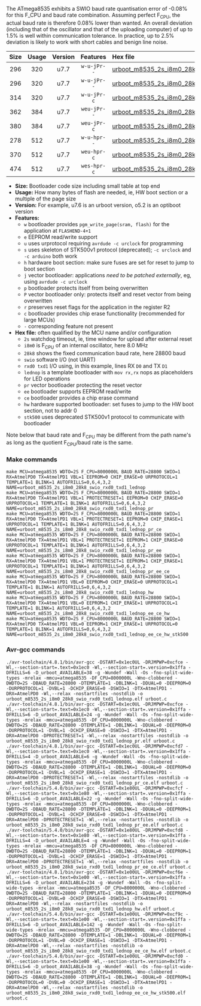 The ATmega8535 exhibits a SWIO baud rate quantisation error of -0.08% for this F_CPU and baud rate combination. Assuming perfect F<sub>CPU</sub>, the actual baud rate is therefore 0.08% lower than wanted. An overall deviation (including that of the oscillator and that of the uploading computer) of up to 1.5% is well within communication tolerance. In practice, up to 2.5% deviation is likely to work with short cables and benign line noise.

|Size|Usage|Version|Features|Hex file|
|:-:|:-:|:-:|:-:|:--|
|296|320|u7.7|`w-u-jPr--`|[urboot_m8535_2s_i8m0_28k8_swio_rxd0_txd1_lednop.hex](https://raw.githubusercontent.com/stefanrueger/urboot.hex/main/mcus/atmega8535/watchdog_2_s/internal_oscillator_i/%2B8m000000_hz/%2B%2B28k8_baud/uart0_rxd0_txd1/lednop/urboot_m8535_2s_i8m0_28k8_swio_rxd0_txd1_lednop.hex)|
|296|320|u7.7|`w-u-jPr--`|[urboot_m8535_2s_i8m0_28k8_swio_rxd0_txd1_lednop_pr.hex](https://raw.githubusercontent.com/stefanrueger/urboot.hex/main/mcus/atmega8535/watchdog_2_s/internal_oscillator_i/%2B8m000000_hz/%2B%2B28k8_baud/uart0_rxd0_txd1/lednop/urboot_m8535_2s_i8m0_28k8_swio_rxd0_txd1_lednop_pr.hex)|
|314|320|u7.7|`w-u-jPr-c`|[urboot_m8535_2s_i8m0_28k8_swio_rxd0_txd1_lednop_pr_ce.hex](https://raw.githubusercontent.com/stefanrueger/urboot.hex/main/mcus/atmega8535/watchdog_2_s/internal_oscillator_i/%2B8m000000_hz/%2B%2B28k8_baud/uart0_rxd0_txd1/lednop/urboot_m8535_2s_i8m0_28k8_swio_rxd0_txd1_lednop_pr_ce.hex)|
|362|384|u7.7|`weu-jPr--`|[urboot_m8535_2s_i8m0_28k8_swio_rxd0_txd1_lednop_pr_ee.hex](https://raw.githubusercontent.com/stefanrueger/urboot.hex/main/mcus/atmega8535/watchdog_2_s/internal_oscillator_i/%2B8m000000_hz/%2B%2B28k8_baud/uart0_rxd0_txd1/lednop/urboot_m8535_2s_i8m0_28k8_swio_rxd0_txd1_lednop_pr_ee.hex)|
|380|384|u7.7|`weu-jPr-c`|[urboot_m8535_2s_i8m0_28k8_swio_rxd0_txd1_lednop_pr_ee_ce.hex](https://raw.githubusercontent.com/stefanrueger/urboot.hex/main/mcus/atmega8535/watchdog_2_s/internal_oscillator_i/%2B8m000000_hz/%2B%2B28k8_baud/uart0_rxd0_txd1/lednop/urboot_m8535_2s_i8m0_28k8_swio_rxd0_txd1_lednop_pr_ee_ce.hex)|
|278|512|u7.7|`w-u-hpr--`|[urboot_m8535_2s_i8m0_28k8_swio_rxd0_txd1_lednop_hw.hex](https://raw.githubusercontent.com/stefanrueger/urboot.hex/main/mcus/atmega8535/watchdog_2_s/internal_oscillator_i/%2B8m000000_hz/%2B%2B28k8_baud/uart0_rxd0_txd1/lednop/urboot_m8535_2s_i8m0_28k8_swio_rxd0_txd1_lednop_hw.hex)|
|370|512|u7.7|`weu-hpr-c`|[urboot_m8535_2s_i8m0_28k8_swio_rxd0_txd1_lednop_ee_ce_hw.hex](https://raw.githubusercontent.com/stefanrueger/urboot.hex/main/mcus/atmega8535/watchdog_2_s/internal_oscillator_i/%2B8m000000_hz/%2B%2B28k8_baud/uart0_rxd0_txd1/lednop/urboot_m8535_2s_i8m0_28k8_swio_rxd0_txd1_lednop_ee_ce_hw.hex)|
|474|512|u7.7|`wes-hpr-c`|[urboot_m8535_2s_i8m0_28k8_swio_rxd0_txd1_lednop_ee_ce_hw_stk500.hex](https://raw.githubusercontent.com/stefanrueger/urboot.hex/main/mcus/atmega8535/watchdog_2_s/internal_oscillator_i/%2B8m000000_hz/%2B%2B28k8_baud/uart0_rxd0_txd1/lednop/urboot_m8535_2s_i8m0_28k8_swio_rxd0_txd1_lednop_ee_ce_hw_stk500.hex)|

- **Size:** Bootloader code size including small table at top end
- **Usage:** How many bytes of flash are needed, ie, HW boot section or a multiple of the page size
- **Version:** For example, u7.6 is an urboot version, o5.2 is an optiboot version
- **Features:**
  + `w` bootloader provides `pgm_write_page(sram, flash)` for the application at `FLASHEND-4+1`
  + `e` EEPROM read/write support
  + `u` uses urprotocol requiring `avrdude -c urclock` for programming
  + `s` uses skeleton of STK500v1 protocol (deprecated); `-c urclock` and `-c arduino` both work
  + `h` hardware boot section: make sure fuses are set for reset to jump to boot section
  + `j` vector bootloader: applications *need to be patched externally*, eg, using `avrdude -c urclock`
  + `p` bootloader protects itself from being overwritten
  + `P` vector bootloader only: protects itself and reset vector from being overwritten
  + `r` preserves reset flags for the application in the register R2
  + `c` bootloader provides chip erase functionality (recommended for large MCUs)
  + `-` corresponding feature not present
- **Hex file:** often qualified by the MCU name and/or configuration
  + `2s` watchdog timeout, ie, time window for upload after external reset
  + `i8m0` is F<sub>CPU</sub> of an internal oscillator, here 8.0 MHz
  + `28k8` shows the fixed communication baud rate, here 28800 baud
  + `swio` software I/O (not UART)
  + `rxd0 txd1` I/O using, in this example, lines RX `D0` and TX `D1`
  + `lednop` is a template bootloader with `mov rx,rx` nops as placeholders for LED operations
  + `pr` vector bootloader protecting the reset vector
  + `ee` bootloader supports EEPROM read/write
  + `ce` bootloader provides a chip erase command
  + `hw` hardware supported bootloader: set fuses to jump to the HW boot section, not to addr 0
  + `stk500` uses deprecated STK500v1 protocol to communicate with bootloader


Note below that baud rate and F<sub>CPU</sub> may be different from the path name's as long as the quotient F<sub>CPU</sub>/baud rate is the same.

### Make commands
```
make MCU=atmega8535 WDTO=2S F_CPU=8000000L BAUD_RATE=28800 SWIO=1 RX=AtmelPD0 TX=AtmelPD1 VBL=1 EEPROM=0 CHIP_ERASE=0 URPROTOCOL=1 TEMPLATE=1 BLINK=1 AUTOFRILLS=0,6,4,3,2 NAME=urboot_m8535_2s_i8m0_28k8_swio_rxd0_txd1_lednop
make MCU=atmega8535 WDTO=2S F_CPU=8000000L BAUD_RATE=28800 SWIO=1 RX=AtmelPD0 TX=AtmelPD1 VBL=1 PROTECTRESET=1 EEPROM=0 CHIP_ERASE=0 URPROTOCOL=1 TEMPLATE=1 BLINK=1 AUTOFRILLS=0,6,4,3,2 NAME=urboot_m8535_2s_i8m0_28k8_swio_rxd0_txd1_lednop_pr
make MCU=atmega8535 WDTO=2S F_CPU=8000000L BAUD_RATE=28800 SWIO=1 RX=AtmelPD0 TX=AtmelPD1 VBL=1 PROTECTRESET=1 EEPROM=0 CHIP_ERASE=1 URPROTOCOL=1 TEMPLATE=1 BLINK=1 AUTOFRILLS=0,6,4,3,2 NAME=urboot_m8535_2s_i8m0_28k8_swio_rxd0_txd1_lednop_pr_ce
make MCU=atmega8535 WDTO=2S F_CPU=8000000L BAUD_RATE=28800 SWIO=1 RX=AtmelPD0 TX=AtmelPD1 VBL=1 PROTECTRESET=1 EEPROM=1 CHIP_ERASE=0 URPROTOCOL=1 TEMPLATE=1 BLINK=1 AUTOFRILLS=0,6,4,3,2 NAME=urboot_m8535_2s_i8m0_28k8_swio_rxd0_txd1_lednop_pr_ee
make MCU=atmega8535 WDTO=2S F_CPU=8000000L BAUD_RATE=28800 SWIO=1 RX=AtmelPD0 TX=AtmelPD1 VBL=1 PROTECTRESET=1 EEPROM=1 CHIP_ERASE=1 URPROTOCOL=1 TEMPLATE=1 BLINK=1 AUTOFRILLS=0,6,4,3,2 NAME=urboot_m8535_2s_i8m0_28k8_swio_rxd0_txd1_lednop_pr_ee_ce
make MCU=atmega8535 WDTO=2S F_CPU=8000000L BAUD_RATE=28800 SWIO=1 RX=AtmelPD0 TX=AtmelPD1 VBL=0 EEPROM=0 CHIP_ERASE=0 URPROTOCOL=1 TEMPLATE=1 BLINK=1 AUTOFRILLS=0,6,4,3,2 NAME=urboot_m8535_2s_i8m0_28k8_swio_rxd0_txd1_lednop_hw
make MCU=atmega8535 WDTO=2S F_CPU=8000000L BAUD_RATE=28800 SWIO=1 RX=AtmelPD0 TX=AtmelPD1 VBL=0 EEPROM=1 CHIP_ERASE=1 URPROTOCOL=1 TEMPLATE=1 BLINK=1 AUTOFRILLS=0,6,4,3,2 NAME=urboot_m8535_2s_i8m0_28k8_swio_rxd0_txd1_lednop_ee_ce_hw
make MCU=atmega8535 WDTO=2S F_CPU=8000000L BAUD_RATE=28800 SWIO=1 RX=AtmelPD0 TX=AtmelPD1 VBL=0 EEPROM=1 CHIP_ERASE=1 URPROTOCOL=0 TEMPLATE=1 BLINK=1 AUTOFRILLS=0,6,4,3,2 NAME=urboot_m8535_2s_i8m0_28k8_swio_rxd0_txd1_lednop_ee_ce_hw_stk500
```

### Avr-gcc commands
```
./avr-toolchain/4.8.1/bin/avr-gcc -DSTART=0x1ec0UL -DRJMPWP=0xcfce -Wl,--section-start=.text=0x1ec0 -Wl,--section-start=.version=0x1ffa -DFRILLS=6 -D_urboot_AVAILABLE=38 -g -Wundef -Wall -Os -fno-split-wide-types -mrelax -mmcu=atmega8535 -DF_CPU=8000000L -Wno-clobbered -DWDTO=2S -DBAUD_RATE=28800 -DTEMPLATE=1 -DBLINK=1 -DDUAL=0 -DEEPROM=0 -DURPROTOCOL=1 -DVBL=1 -DCHIP_ERASE=0 -DSWIO=1 -DTX=AtmelPD1 -DRX=AtmelPD0 -Wl,--relax -nostartfiles -nostdlib -o urboot_m8535_2s_i8m0_28k8_swio_rxd0_txd1_lednop.elf urboot.c
./avr-toolchain/4.8.1/bin/avr-gcc -DSTART=0x1ec0UL -DRJMPWP=0xcfce -Wl,--section-start=.text=0x1ec0 -Wl,--section-start=.version=0x1ffa -DFRILLS=6 -D_urboot_AVAILABLE=24 -g -Wundef -Wall -Os -fno-split-wide-types -mrelax -mmcu=atmega8535 -DF_CPU=8000000L -Wno-clobbered -DWDTO=2S -DBAUD_RATE=28800 -DTEMPLATE=1 -DBLINK=1 -DDUAL=0 -DEEPROM=0 -DURPROTOCOL=1 -DVBL=1 -DCHIP_ERASE=0 -DSWIO=1 -DTX=AtmelPD1 -DRX=AtmelPD0 -DPROTECTRESET=1 -Wl,--relax -nostartfiles -nostdlib -o urboot_m8535_2s_i8m0_28k8_swio_rxd0_txd1_lednop_pr.elf urboot.c
./avr-toolchain/4.8.1/bin/avr-gcc -DSTART=0x1ec0UL -DRJMPWP=0xcfd7 -Wl,--section-start=.text=0x1ec0 -Wl,--section-start=.version=0x1ffa -DFRILLS=4 -D_urboot_AVAILABLE=6 -g -Wundef -Wall -Os -fno-split-wide-types -mrelax -mmcu=atmega8535 -DF_CPU=8000000L -Wno-clobbered -DWDTO=2S -DBAUD_RATE=28800 -DTEMPLATE=1 -DBLINK=1 -DDUAL=0 -DEEPROM=0 -DURPROTOCOL=1 -DVBL=1 -DCHIP_ERASE=1 -DSWIO=1 -DTX=AtmelPD1 -DRX=AtmelPD0 -DPROTECTRESET=1 -Wl,--relax -nostartfiles -nostdlib -o urboot_m8535_2s_i8m0_28k8_swio_rxd0_txd1_lednop_pr_ce.elf urboot.c
./avr-toolchain/5.4.0/bin/avr-gcc -DSTART=0x1e80UL -DRJMPWP=0xcfcf -Wl,--section-start=.text=0x1e80 -Wl,--section-start=.version=0x1ffa -DFRILLS=6 -D_urboot_AVAILABLE=22 -g -Wundef -Wall -Os -fno-split-wide-types -mrelax -mmcu=atmega8535 -DF_CPU=8000000L -Wno-clobbered -DWDTO=2S -DBAUD_RATE=28800 -DTEMPLATE=1 -DBLINK=1 -DDUAL=0 -DEEPROM=1 -DURPROTOCOL=1 -DVBL=1 -DCHIP_ERASE=0 -DSWIO=1 -DTX=AtmelPD1 -DRX=AtmelPD0 -DPROTECTRESET=1 -Wl,--relax -nostartfiles -nostdlib -o urboot_m8535_2s_i8m0_28k8_swio_rxd0_txd1_lednop_pr_ee.elf urboot.c
./avr-toolchain/5.4.0/bin/avr-gcc -DSTART=0x1e80UL -DRJMPWP=0xcfd8 -Wl,--section-start=.text=0x1e80 -Wl,--section-start=.version=0x1ffa -DFRILLS=4 -D_urboot_AVAILABLE=4 -g -Wundef -Wall -Os -fno-split-wide-types -mrelax -mmcu=atmega8535 -DF_CPU=8000000L -Wno-clobbered -DWDTO=2S -DBAUD_RATE=28800 -DTEMPLATE=1 -DBLINK=1 -DDUAL=0 -DEEPROM=1 -DURPROTOCOL=1 -DVBL=1 -DCHIP_ERASE=1 -DSWIO=1 -DTX=AtmelPD1 -DRX=AtmelPD0 -DPROTECTRESET=1 -Wl,--relax -nostartfiles -nostdlib -o urboot_m8535_2s_i8m0_28k8_swio_rxd0_txd1_lednop_pr_ee_ce.elf urboot.c
./avr-toolchain/4.8.1/bin/avr-gcc -DSTART=0x1e00UL -DRJMPWP=0xcf6e -Wl,--section-start=.text=0x1e00 -Wl,--section-start=.version=0x1ffa -DFRILLS=6 -D_urboot_AVAILABLE=234 -g -Wundef -Wall -Os -fno-split-wide-types -mrelax -mmcu=atmega8535 -DF_CPU=8000000L -Wno-clobbered -DWDTO=2S -DBAUD_RATE=28800 -DTEMPLATE=1 -DBLINK=1 -DDUAL=0 -DEEPROM=0 -DURPROTOCOL=1 -DVBL=0 -DCHIP_ERASE=0 -DSWIO=1 -DTX=AtmelPD1 -DRX=AtmelPD0 -Wl,--relax -nostartfiles -nostdlib -o urboot_m8535_2s_i8m0_28k8_swio_rxd0_txd1_lednop_hw.elf urboot.c
./avr-toolchain/5.4.0/bin/avr-gcc -DSTART=0x1e00UL -DRJMPWP=0xcf9c -Wl,--section-start=.text=0x1e00 -Wl,--section-start=.version=0x1ffa -DFRILLS=6 -D_urboot_AVAILABLE=142 -g -Wundef -Wall -Os -fno-split-wide-types -mrelax -mmcu=atmega8535 -DF_CPU=8000000L -Wno-clobbered -DWDTO=2S -DBAUD_RATE=28800 -DTEMPLATE=1 -DBLINK=1 -DDUAL=0 -DEEPROM=1 -DURPROTOCOL=1 -DVBL=0 -DCHIP_ERASE=1 -DSWIO=1 -DTX=AtmelPD1 -DRX=AtmelPD0 -Wl,--relax -nostartfiles -nostdlib -o urboot_m8535_2s_i8m0_28k8_swio_rxd0_txd1_lednop_ee_ce_hw.elf urboot.c
./avr-toolchain/5.4.0/bin/avr-gcc -DSTART=0x1e00UL -DRJMPWP=0xcfd0 -Wl,--section-start=.text=0x1e00 -Wl,--section-start=.version=0x1ffa -DFRILLS=6 -D_urboot_AVAILABLE=38 -g -Wundef -Wall -Os -fno-split-wide-types -mrelax -mmcu=atmega8535 -DF_CPU=8000000L -Wno-clobbered -DWDTO=2S -DBAUD_RATE=28800 -DTEMPLATE=1 -DBLINK=1 -DDUAL=0 -DEEPROM=1 -DURPROTOCOL=0 -DVBL=0 -DCHIP_ERASE=1 -DSWIO=1 -DTX=AtmelPD1 -DRX=AtmelPD0 -Wl,--relax -nostartfiles -nostdlib -o urboot_m8535_2s_i8m0_28k8_swio_rxd0_txd1_lednop_ee_ce_hw_stk500.elf urboot.c
```

